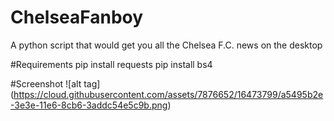 # ChelseaFanboy
A python script that would get you all the Chelsea F.C. news on the desktop

#Requirements
pip install requests
pip install bs4

#Screenshot
![alt tag] (https://cloud.githubusercontent.com/assets/7876652/16473799/a5495b2e-3e3e-11e6-8cb6-3addc54e5c9b.png)
